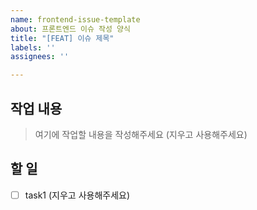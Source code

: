 ```yaml
---
name: frontend-issue-template
about: 프론트엔드 이슈 작성 양식
title: "[FEAT] 이슈 제목"
labels: ''
assignees: ''

---
```


## 작업 내용
> 여기에 작업할 내용을 작성해주세요 (지우고 사용해주세요)

## 할 일
- [ ] task1 (지우고 사용해주세요)
